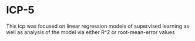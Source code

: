 # ICP-5
This icp was focused on linear regression models of supervised learning as well as analysis of the model via either
R^2 or root-mean-error values
